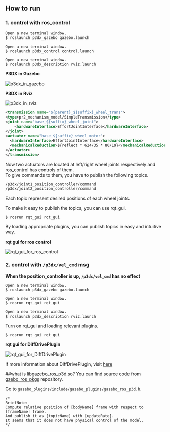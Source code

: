 ## How to run
### 1. control with ros_control

```shell
Open a new terminal window.
$ roslaunch p3dx_gazebo gazebo.launch

Open a new terminal window.
$ roslaunch p3dx_control control.launch

Open a new terminal window.
$ roslaunch p3dx_description rviz.launch
```

**P3DX in Gazebo**

![p3dx_in_gazebo]

**P3DX in Rviz**

![p3dx_in_rviz]

```xml
<transmission name="${parent}_${suffix}_wheel_trans">
<type>pr2_mechanism_model/SimpleTransmission</type>
<joint name="base_${suffix}_wheel_joint">
	<hardwareInterface>EffortJointInterface</hardwareInterface>
</joint>
<actuator name="base_${suffix}_wheel_motor">
  <hardwareInterface>EffortJointInterface</hardwareInterface>
  <mechanicalReduction>${reflect * 624/35 * 80/19}</mechanicalReduction>
</actuator>
</transmission>
```

Now two actuators are located at left/right wheel joints respectively and ros_control has controls of them.  
To give commands to them, you have to publish the following topics.

```
/p3dx/joint1_position_controller/command
/p3dx/joint2_position_controller/command
```

Each topic represent desired positions of each wheel joints.

To make it easy to publish the topics, you can use rqt_gui.

```shell
$ rosrun rqt_gui rqt_gui
```

By loading appropriate plugins, you can publish topics in easy and intuitive way.

**rqt gui for ros control**

![rqt_gui_for_ros_control]

### 2. control with `/p3dx/vel_cmd` msg

**When the position_controller is up, `/p3dx/vel_cmd` has no effect**

```shell
Open a new terminal window.
$ roslaunch p3dx_gazebo gazebo.launch

Open a new terminal window.
$ rosrun rqt_gui rqt_gui

Open a new terminal window.
$ roslaunch p3dx_description rviz.launch
```

Turn on rqt_gui and loading relevant plugins.

```shell
$ rosrun rqt_gui rqt_gui
```

**rqt gui for DiffDrivePlugin**

![rqt_gui_for_DiffDrivePlugin]

If more information about DiffDrivePlugin, visit [here](https://github.com/jaejunlee0538/gazebo_personal_tutorial/blob/master/move_pioneer2dx/README.md)

[p3dx_in_gazebo]:https://raw.github.com/jaejunlee0538/ua_ros_p3dx/master/readme/pictures/p3dx_in_gazebo.png
[p3dx_in_rviz]:https://raw.github.com/jaejunlee0538/ua_ros_p3dx/master/readme/pictures/p3dx_rviz.png
[rqt_gui_for_DiffDrivePlugin]:https://raw.github.com/jaejunlee0538/ua_ros_p3dx/master/readme/pictures/rqt_gui_for_DiffDrivePlugin.png
[rqt_gui_for_ros_control]:https://raw.github.com/jaejunlee0538/ua_ros_p3dx/master/readme/pictures/rqt_gui_for_ros_control.png

##what is libgazebo_ros_p3d.so?
You can find source code from [gzebo_ros_pkgs](https://github.com/ros-simulation/gazebo_ros_pkgs) repository.

Go to `gazebo_plugins/include/gazebo_plugins/gazebo_ros_p3d.h`.

```
/*
BriefNote:
Compute relative position of [bodyName] frame with respect to [frameName] frame.
And publish it as [topicName] with [updateRate].
It seems that it does not have physical control of the model.
*/
```

